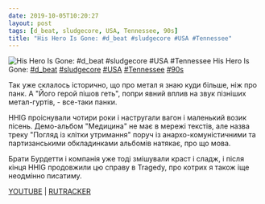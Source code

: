 ```yaml
---
date: 2019-10-05T10:20:27
layout: post
tags: [d_beat, sludgecore, USA, Tennessee, 90s]
title: "His Hero Is Gone: #d_beat #sludgecore #USA #Tennessee"
---
```

![His Hero Is Gone: #d_beat #sludgecore #USA #Tennessee](https://res.cloudinary.com/vast-space-unexplored/image/upload/photos/photo_753_05-10-2019_10-20-27.jpg)
His Hero Is Gone: [#d_beat](/tags/#d_beat) [#sludgecore](/tags/#sludgecore) [#USA](/tags/#USA) [#Tennessee](/tags/#Tennessee) [#90s](/tags/#90s)

Так уже склалось історично, що про метал я знаю куди більше, ніж про панк. А &quot;Його герой пішов геть&quot;, попри явний вплив на звук пізніших метал-гуртів, - все-таки панки.

HHIG проіснували чотири роки і настругали вагон і маленький возик пісень. Демо-альбом &quot;Медицина&quot; не має в мережі текстів, але назва треку &quot;Погляд із клітки утримання&quot; поруч із анархо-комуністичними та партизанськими обкладинками альбомів натякає, про що мова.

Брати Бурдетти і компанія уже тоді змішували краст і сладж, і після кінця HHIG продовжили цю справу в Tragedy, про котрих я також іще неодмінно писатиму.

[YOUTUBE](https://www.youtube.com/watch?v=6jOIwe5B-oc) \| [RUTRACKER](https://rutracker.org/forum/viewtopic.php?t=2823626)